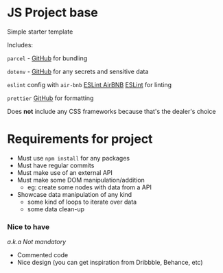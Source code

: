 # JS Project base

Simple starter template

Includes:

`parcel` - [GitHub](https://github.com/parcel-bundler/parcel) for bundling

`dotenv` - [GitHub](https://github.com/motdotla/dotenv) for any secrets and sensitive data

`eslint` config with `air-bnb` [ESLint AirBNB](https://github.com/airbnb/javascript) [ESLint](https://eslint.org/) for linting

`prettier` [GitHub](https://prettier.io/) for formatting

Does **not** include any CSS frameworks because that's the dealer's choice

# Requirements for project

- Must use `npm install` for any packages
- Must have regular commits
- Must make use of an external API
- Must make some DOM manipulation/addition
  - eg: create some nodes with data from a API
- Showcase data manipulation of any kind
  - some kind of loops to iterate over data
  - some data clean-up

### Nice to have

_a.k.a Not mandatory_

- Commented code
- Nice design (you can get inspiration from Dribbble, Behance, etc)
